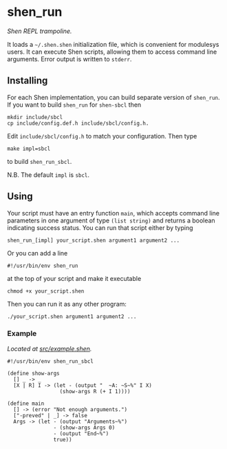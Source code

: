 # shen_run

*Shen REPL trampoline.*

It loads a `~/.shen.shen` initialization file, which is convenient for modulesys
users. It can execute Shen scripts, allowing them to access command line
arguments. Error output is written to `stderr`.

## Installing

For each Shen implementation, you can build separate version of `shen_run`. If
you want to build `shen_run` for `shen-sbcl` then

```fish
mkdir include/sbcl
cp include/config.def.h include/sbcl/config.h.
```

Edit `include/sbcl/config.h` to match your configuration. Then type

```fish
make impl=sbcl
```

to build `shen_run_sbcl`.

N.B. The default `impl` is `sbcl`.

## Using

Your script must have an entry function `main`, which accepts command line
parameters in one argument of type `(list string)` and returns a boolean
indicating success status. You can run that script either by typing

```fish
shen_run_[impl] your_script.shen argument1 argument2 ...
```

Or you can add a line

```fish
#!/usr/bin/env shen_run
```

at the top of your script and make it executable

```fish
chmod +x your_script.shen
```

Then you can run it as any other program:

```
./your_script.shen argument1 argument2 ...
```

### Example

*Located at [src/example.shen](src/example.shen).*

```shen
#!/usr/bin/env shen_run_sbcl

(define show-args
  [] _ -> _
  [X | R] I -> (let - (output "  ~A: ~S~%" I X)
                 (show-args R (+ I 1))))

(define main
  [] -> (error "Not enough arguments.")
  ["-preved" | _] -> false
  Args -> (let - (output "Arguments~%")
               - (show-args Args 0)
               - (output "End~%")
               true))
```
